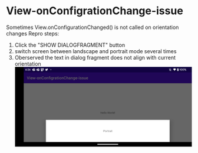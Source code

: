 # View-onConfigrationChange-issue
Sometimes View.onConfigurationChanged() is not called on orientation changes
Repro steps:
1. Click the "SHOW DIALOGFRAGMENT" button
2. switch screen between landscape and portrait mode several times
3. Oberserved the text in dialog fragment does not align with current orientation
![](https://github.com/msxiaowang/View-onConfigrationChange-issue/raw/main/assert/Screenshot_20221123_182613.png)
